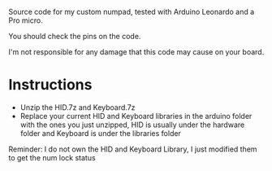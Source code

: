 Source code for my custom numpad, tested with Arduino Leonardo and a Pro micro.

You should check the pins on the code.

I'm not responsible for any damage that this code may cause on your board.

# Instructions
 * Unzip the HID.7z and Keyboard.7z
 * Replace your current HID and Keyboard libraries in the arduino folder with the ones you just unzipped, HID is usually under the hardware folder and Keyboard is under the libraries folder


Reminder: I do not own the HID and Keyboard Library, I just modified them to get the num lock status

